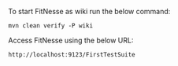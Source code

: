 To start FitNesse as wiki run the below command:
```
mvn clean verify -P wiki
```

Access FitNesse using the below URL:
```
http://localhost:9123/FirstTestSuite
```
